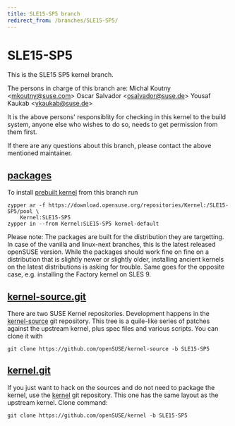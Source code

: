 ```yaml
---
title: SLE15-SP5 branch
redirect_from: /branches/SLE15-SP5/
---
```

# SLE15-SP5
This is the SLE15 SP5 kernel branch.

The persons in charge of this branch are:
Michal Koutny <[mkoutny@suse.com](mailto:mkoutny@suse.com?subject=SLE15-SP5%20branch)>
Oscar Salvador <[osalvador@suse.de](mailto:osalvador@suse.de?subject=SLE15-SP5%20branch)>
Yousaf Kaukab <[ykaukab@suse.de](mailto:ykaukab@suse.de?subject=SLE15-SP5%20branch)>

It is the above persons' responsiblity for checking in this kernel to
the build system, anyone else who wishes to do so, needs to get
permission from them first.

If there are any questions about this branch, please contact the above
mentioned maintainer.


## [packages](https://download.opensuse.org/repositories/Kernel:/SLE15-SP5)
To install
[prebuilt kernel](https://download.opensuse.org/repositories/Kernel:/SLE15-SP5)
from this branch run

```
zypper ar -f https://download.opensuse.org/repositories/Kernel:/SLE15-SP5/pool \
    Kernel:SLE15-SP5
zypper in --from Kernel:SLE15-SP5 kernel-default
```

Please note: The packages are built for the distribution they are
targetting. In case of the vanilla and linux-next branches, this is the
latest released openSUSE version. While the packages should work fine on
fine on a distribution that is slightly newer or slightly older,
installing ancient kernels on the latest distributions is asking for
trouble. Same goes for the opposite case, e.g. installing the Factory
kernel on SLES 9.

## [kernel-source.git](https://github.com/openSUSE/kernel-source/tree/SLE15-SP5)
There are two SUSE Kernel repositories. Development happens in the
[kernel-source](https://github.com/openSUSE/kernel-source/tree/SLE15-SP5)
git repository. This tree is a quile-like series of patches against the
upstream kernel, plus spec files and various scripts. You can clone it
with

```
git clone https://github.com/openSUSE/kernel-source -b SLE15-SP5
```

## [kernel.git](https://github.com/openSUSE/kernel/tree/SLE15-SP5)
If you just want to hack on the sources and do not need to package the
kernel, use the [kernel](https://github.com/openSUSE/kernel/tree/SLE15-SP5)
git repository. This one has the same layout as the upstream kernel. Clone
command:

```
git clone https://github.com/openSUSE/kernel -b SLE15-SP5
```


